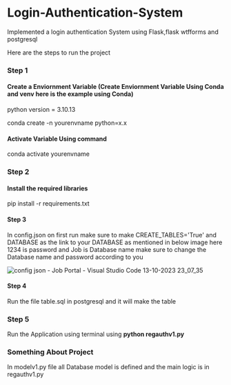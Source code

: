 # Login-Authentication-System
Implemented a login authentication System using Flask,flask wtfforms and postgresql

Here are the steps to run the project

### Step 1

#### Create a Enviornment Variable (Create Enviornment Variable Using Conda and venv here is the example using Conda)
python version = 3.10.13

conda create -n yourenvname python=x.x

#### Activate Variable Using command

conda activate yourenvname

### Step 2

#### Install the required libraries

pip install -r requirements.txt

#### Step 3 

In config.json on first run make sure to make CREATE_TABLES='True' and DATABASE as the link to your DATABASE as mentioned in below image here 1234 is password
and Job is Database name make sure to change the Database name and password according to you

![config json - Job Portal - Visual Studio Code 13-10-2023 23_07_35](https://github.com/Abhishek21-ai/Login-Authentication-System/assets/68462503/a71d053e-3a92-4913-b92e-1d4ed3f524d7)


#### Step 4 

Run the file table.sql in postgresql and it will make the table


### Step 5

Run the Application using terminal using <b>python regauthv1.py</b>


### Something About Project

In modelv1.py file all Database model is defined and the main logic is in regauthv1.py 





